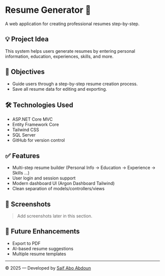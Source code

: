 ﻿# Resume Generator 🎯

A web application for creating professional resumes step-by-step.

## 💡 Project Idea

This system helps users generate resumes by entering personal information, education, experiences, skills, and more.

## 🎯 Objectives

- Guide users through a step-by-step resume creation process.
- Save all resume data for editing and exporting.

## 🛠️ Technologies Used

- ASP.NET Core MVC
- Entity Framework Core
- Tailwind CSS
- SQL Server
- GitHub for version control

## ✅ Features

- Multi-step resume builder (Personal Info → Education → Experience → Skills ...)
- User login and session support
- Modern dashboard UI (Argon Dashboard Tailwind)
- Clean separation of models/controllers/views

## 📸 Screenshots

> Add screenshots later in this section.

## 🚀 Future Enhancements

- Export to PDF
- AI-based resume suggestions
- Multiple resume templates

---

© 2025 — Developed by [Saif Abo Abdoun](https://github.com/saifaboabdoun)
